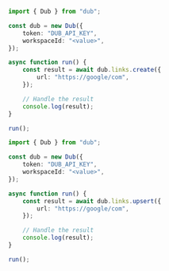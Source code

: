 <!-- Start SDK Example Usage [usage] -->
```typescript
import { Dub } from "dub";

const dub = new Dub({
    token: "DUB_API_KEY",
    workspaceId: "<value>",
});

async function run() {
    const result = await dub.links.create({
        url: "https://google/com",
    });

    // Handle the result
    console.log(result);
}

run();

```

```typescript
import { Dub } from "dub";

const dub = new Dub({
    token: "DUB_API_KEY",
    workspaceId: "<value>",
});

async function run() {
    const result = await dub.links.upsert({
        url: "https://google/com",
    });

    // Handle the result
    console.log(result);
}

run();

```
<!-- End SDK Example Usage [usage] -->